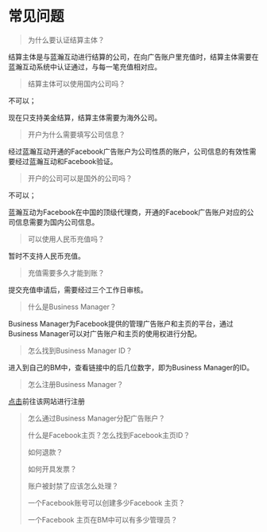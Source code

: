 # 常见问题

> 为什么要认证结算主体？

结算主体是与蓝瀚互动进行结算的公司，在向广告账户里充值时，结算主体需要在蓝瀚互动系统中认证通过，与每一笔充值相对应。

> 结算主体可以使用国内公司吗？

不可以；

现在只支持美金结算，结算主体需要为海外公司。

> 开户为什么需要填写公司信息？

经过蓝瀚互动开通的Facebook广告账户为公司性质的账户，公司信息的有效性需要经过蓝瀚互动和Facebook验证。

> 开户的公司可以是国外的公司吗？

不可以；

蓝瀚互动为Facebook在中国的顶级代理商，开通的Facebook广告账户对应的公司信息需要为国内公司信息。

> 可以使用人民币充值吗？

暂时不支持人民币充值。

> 充值需要多久才能到账？

提交充值申请后，需要经过三个工作日审核。

> 什么是Business Manager？

Business Manager为Facebook提供的管理广告账户和主页的平台，通过Business Manager可以对广告账户和主页的使用权进行分配。

> 怎么找到Business Manager ID？

进入到自己的BM中，查看链接中的后几位数字，即为Business Manager的ID。

> 怎么注册Business Manager？

[点击](/Business.facebook.com)前往该网站进行注册

> 怎么通过Business Manager分配广告账户？
>
> 什么是Facebook主页？怎么找到Facebook主页ID？
>
> 如何退款？
>
> 如何开具发票？
>
> 账户被封禁了应该怎么处理？
>
> 一个Facebook账号可以创建多少Facebook 主页？
>
> 一个Facebook 主页在BM中可以有多少管理员？



